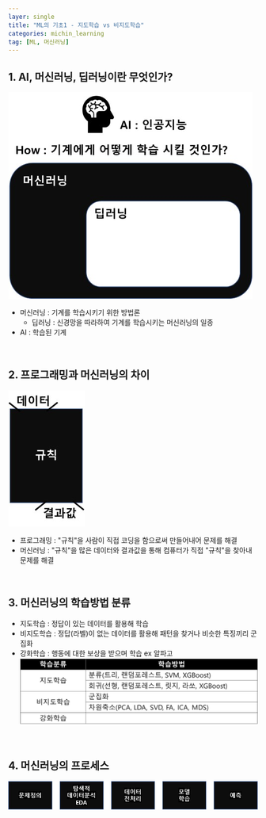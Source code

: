 ```yaml
---
layer: single
title: "ML의 기초1 - 지도학습 vs 비지도학습"
categories: michin_learning
tag: [ML, 머신러닝]
---
```


## 1. AI, 머신러닝, 딥러닝이란 무엇인가?
![01](/assets/images/2024-01-15-ML_001_1.jpg)
- 머신러닝 : 기계를 학습시키기 위한 방법론
    - 딥러닝 : 신경망을 따라하여 기계를 학습시키는 머신러닝의 일종
- AI : 학습된 기계
<br/>

## 2. 프로그래밍과 머신러닝의 차이
![02](/assets/images/2024-01-15-ML_001_2.jpg)
- 프로그래밍 : "규칙"을 사람이 직접 코딩을 함으로써 만들어내어 문제를 해결
- 머신러닝 : "규칙"을 많은 데이터와 결과값을 통해 컴퓨터가 직접 "규칙"을 찾아내 문제를 해결
<br/>

## 3. 머신러닝의 학습방법 분류
- 지도학습 : 정답이 있는 데이터를 활용해 학습
- 비지도학습 : 정답(라벨)이 없는 데이터를 활용해 패턴을 찾거나 비슷한 특징끼리 군집화
- 강화학습 : 행동에 대한 보상을 받으며 학습 ex 알파고
![03](/assets/images/2024-01-15-ML_001_3.jpg)
<br/>

## 4. 머신러닝의 프로세스
![04](/assets/images/2024-01-15-ML_001_4.jpg)


